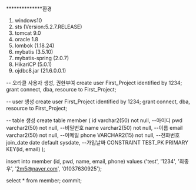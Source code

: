 **************환경
1. windows10
2. sts (Version:5.2.7.RELEASE)
3. tomcat 9.0
4. oracle 1.8
5. lombok (1.18.24)
6. mybatis (3.5.10)
7. mybatis-spring (2.0.7)
8. HikariCP (5.0.1)
9. ojdbc8.jar (21.6.0.0.1)


-- 오라클 사용자 생성, 권한부여
create user First_Project identified by 1234;
grant connect, dba, resource to First_Project;

-- user 생성
create user First_Project identified by 1234;
grant connect, dba, resource to First_Project;

-- table 생성
create table member (
    id varchar2(50) not null, --아이디
    pwd varchar2(50) not null, --비밀번호
    name varchar2(50) not null, --이름
    email varchar2(50) not null, --이메일
    phone VARCHAR2(15) not null, --전화번호
    join_date date default sysdate, --가입날짜
    CONSTRAINT TEST_PK PRIMARY KEY(id, email)
);

insert into member (id, pwd, name, email, phone)
values ('test', '1234', '최종우', '2m5@naver.com', '01037630925');

select * from member;
commit;